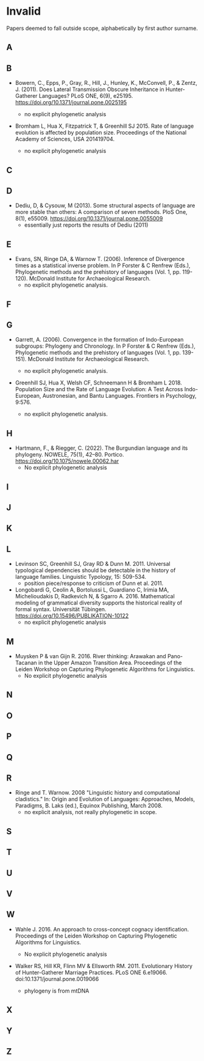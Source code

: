# Invalid

Papers deemed to fall outside scope, alphabetically by first author surname.

## A
## B

* Bowern, C., Epps, P., Gray, R., Hill, J., Hunley, K., McConvell, P., & Zentz, J. (2011). Does Lateral Transmission Obscure Inheritance in Hunter-Gatherer Languages? PLoS ONE, 6(9), e25195. https://doi.org/10.1371/journal.pone.0025195
    - no explicit phylogenetic analysis

* Bromham L, Hua X, Fitzpatrick T, & Greenhill SJ 2015. Rate of language evolution is affected by population size. Proceedings of the National Academy of Sciences, USA 201419704.
    - no explicit phylogenetic analysis

## C
## D

* Dediu, D, & Cysouw, M (2013). Some structural aspects of language are more stable than others: A comparison of seven methods. PloS One, 8(1), e55009. https://doi.org/10.1371/journal.pone.0055009
    - essentially just reports the results of Dediu (2011)

## E

* Evans, SN, Ringe DA, & Warnow T. (2006). Inference of Divergence times as a statistical inverse problem. In P Forster & C Renfrew (Eds.), Phylogenetic methods and the prehistory of languages (Vol. 1, pp. 119-120). McDonald Institute for Archaeological Research.
    - no explicit phylogenetic analysis.

## F
## G

* Garrett, A. (2006). Convergence in the formation of Indo-European subgroups: Phylogeny and Chronology. In P Forster & C Renfrew (Eds.), Phylogenetic methods and the prehistory of languages (Vol. 1, pp. 139-151). McDonald Institute for Archaeological Research.
    - no explicit phylogenetic analysis.

* Greenhill SJ, Hua X, Welsh CF, Schneemann H & Bromham L 2018. Population Size and the Rate of Language Evolution: A Test Across Indo-European, Austronesian, and Bantu Languages. Frontiers in Psychology, 9:576.
    - no explicit phylogenetic analysis.

## H

* Hartmann, F., & Riegger, C. (2022). The Burgundian language and its phylogeny. NOWELE, 75(1), 42–80. Portico. https://doi.org/10.1075/nowele.00062.har
    - No explicit phylogenetic analysis

## I
## J
## K
## L

* Levinson SC, Greenhill SJ, Gray RD & Dunn M. 2011. Universal typological dependencies should be detectable in the history of language families. Linguistic Typology, 15: 509-534.
    - position piece/response to criticism of Dunn et al. 2011.
* Longobardi G, Ceolin A, Bortolussi L, Guardiano C, Irimia MA, Michelioudakis D, Radkevich N, & Sgarro A. 2016. Mathematical modeling of grammatical diversity supports the historical reality of formal syntax. Universität Tübingen. https://doi.org/10.15496/PUBLIKATION-10122
    - no explicit phylogenetic analysis

## M

* Muysken P & van Gijn R. 2016. River thinking: Arawakan and Pano-Tacanan in the Upper Amazon Transition Area. Proceedings of the Leiden Workshop on Capturing Phylogenetic Algorithms for Linguistics.
    - No explicit phylogenetic analysis


## N
## O
## P
## Q
## R

* Ringe and T. Warnow. 2008 "Linguistic history and computational cladistics." In: Origin and Evolution of Languages: Approaches, Models, Paradigms, B. Laks (ed.), Equinox Publishing, March 2008. 	
    - no explicit analysis, not really phylogenetic in scope.
    
## S
## T
## U
## V
## W


* Wahle J. 2016. An approach to cross-concept cognacy identification. Proceedings of the Leiden Workshop on Capturing Phylogenetic Algorithms for Linguistics.
    - No explicit phylogenetic analysis

* Walker RS, Hill KR, Flinn MV & Ellsworth RM. 2011. Evolutionary History of Hunter-Gatherer Marriage Practices. PLoS ONE 6.e19066. doi:10.1371/journal.pone.0019066
    - phylogeny is from mtDNA


## X
## Y
## Z


